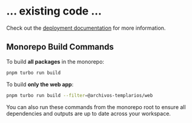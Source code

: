# ... existing code ...

Check out the [deployment documentation](https://nuxt.com/docs/getting-started/deployment) for more information.

## Monorepo Build Commands

To build **all packages** in the monorepo:

```bash
pnpm turbo run build
```

To build **only the web app**:

```bash
pnpm turbo run build --filter=@archivos-templarios/web
```

You can also run these commands from the monorepo root to ensure all dependencies and outputs are up to date across your workspace.
